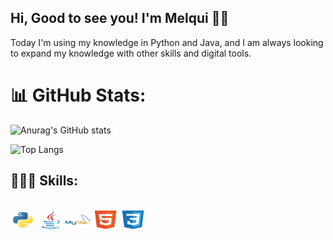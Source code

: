 ## Hi, Good to see you! I'm Melqui 👊🏽
Today I'm using my knowledge in Python and Java, and I am always looking to expand my knowledge with other skills and digital tools.

# 📊 GitHub Stats:
![Anurag's GitHub stats](https://github-readme-stats.vercel.app/api?username=santosmelqui&show_icons=true&theme=tokyonight)

![Top Langs](https://github-readme-stats.vercel.app/api/top-langs/?username=santosmelqui&langs_count=8&theme=tokyonight)

## 🏃🏽‍♂️ Skills:
<div style="display: inline_block"><br>
  <img align="center" alt="Rafa-Python" height="30" width="40" src="https://raw.githubusercontent.com/devicons/devicon/master/icons/python/python-original.svg">
   <img align="center" alt="Rafa-Python" height="30" width="40" src="https://raw.githubusercontent.com/devicons/devicon/6910f0503efdd315c8f9b858234310c06e04d9c0/icons/java/java-original.svg">
  <img align="center" alt="Rafa-Python" height="30" width="40" src="https://raw.githubusercontent.com/devicons/devicon/6910f0503efdd315c8f9b858234310c06e04d9c0/icons/mysql/mysql-original-wordmark.svg">
  <img align="center" alt="Rafa-HTML" height="30" width="40" src="https://raw.githubusercontent.com/devicons/devicon/master/icons/html5/html5-original.svg">
  <img align="center" alt="Rafa-CSS" height="30" width="40" src="https://raw.githubusercontent.com/devicons/devicon/master/icons/css3/css3-original.svg">
</div>

